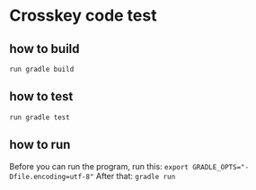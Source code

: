# Crosskey code test

## how to build
`run gradle build`

## how to test
`run gradle test`

## how to run
Before you can run the program, run this:
`export GRADLE_OPTS="-Dfile.encoding=utf-8"`
After that:
`gradle run`



